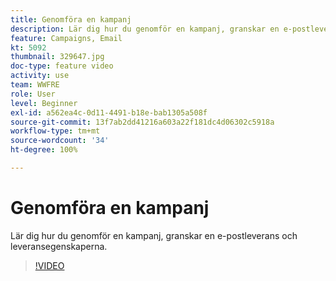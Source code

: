 ```yaml
---
title: Genomföra en kampanj
description: Lär dig hur du genomför en kampanj, granskar en e-postleverans och leveransegenskaperna.
feature: Campaigns, Email
kt: 5092
thumbnail: 329647.jpg
doc-type: feature video
activity: use
team: WWFRE
role: User
level: Beginner
exl-id: a562ea4c-0d11-4491-b18e-bab1305a508f
source-git-commit: 13f7ab2dd41216a603a22f181dc4d06302c5918a
workflow-type: tm+mt
source-wordcount: '34'
ht-degree: 100%

---
```


# Genomföra en kampanj

Lär dig hur du genomför en kampanj, granskar en e-postleverans och leveransegenskaperna.

>[!VIDEO](https://video.tv.adobe.com/v/329647?quality=12&learn=on)

